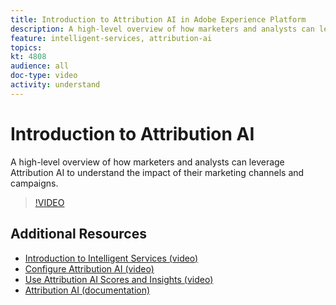 ```yaml
---
title: Introduction to Attribution AI in Adobe Experience Platform
description: A high-level overview of how marketers and analysts can leverage Attribution AI to understand the impact of their marketing channels and campaigns.
feature: intelligent-services, attribution-ai
topics:
kt: 4808
audience: all
doc-type: video
activity: understand
---
```


# Introduction to Attribution AI

A high-level overview of how marketers and analysts can leverage Attribution AI to understand the impact of their marketing channels and campaigns.

>[!VIDEO](https://video.tv.adobe.com/v/32667?learn=on)

## Additional Resources

* [Introduction to Intelligent Services (video)](introduction-to-intelligent-services.md)
* [Configure Attribution AI (video)](configure-attribution-ai.md)
* [Use Attribution AI Scores and Insights (video)](use-attribution-ai-scores-and-insights.md)
* [Attribution AI (documentation)](https://docs.adobe.com/content/help/en/experience-platform/intelligent-services/attribution-ai/overview.html)